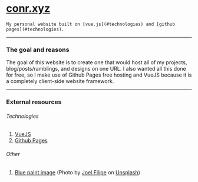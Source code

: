 # [conr.xyz](https://www.conr.xyz)
```My personal website built on [vue.js](#technologies) and [github pages](#technologies).```

___

### The goal and reasons
The goal of this website is to create one that would host all of my projects, blog/posts/ramblings, and designs on one URL.
I also wanted all this done for free, so I make use of Github Pages free hosting and VueJS because it is a completely client-side website framework.

___

### External resources
###### Technologies
1. [VueJS](https://vuejs.org/)
2. [Github Pages](https://pages.github.com/)

###### Other
1. [Blue paint image](https://unsplash.com/photos/U49iMsUsBd8) (Photo by [Joel Filipe](https://unsplash.com/@joelfilip) on [Unsplash](https://unsplash.com/))